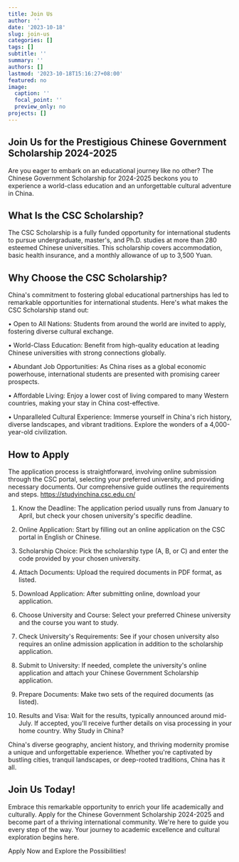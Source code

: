```yaml
---
title: Join Us
author: ''
date: '2023-10-18'
slug: join-us
categories: []
tags: []
subtitle: ''
summary: ''
authors: []
lastmod: '2023-10-18T15:16:27+08:00'
featured: no
image:
  caption: ''
  focal_point: ''
  preview_only: no
projects: []
---
```

## Join Us for the Prestigious Chinese Government Scholarship 2024-2025

Are you eager to embark on an educational journey like no other? The Chinese Government Scholarship for 2024-2025 beckons you to experience a world-class education and an unforgettable cultural adventure in China.

## What Is the CSC Scholarship?

The CSC Scholarship is a fully funded opportunity for international students to pursue undergraduate, master's, and Ph.D. studies at more than 280 esteemed Chinese universities. This scholarship covers accommodation, basic health insurance, and a monthly allowance of up to 3,500 Yuan.

## Why Choose the CSC Scholarship?

China's commitment to fostering global educational partnerships has led to remarkable opportunities for international students. Here's what makes the CSC Scholarship stand out:

•	Open to All Nations: Students from around the world are invited to apply, fostering diverse cultural exchange.

•	World-Class Education: Benefit from high-quality education at leading Chinese universities with strong connections globally.

•	Abundant Job Opportunities: As China rises as a global economic powerhouse, international students are presented with promising career prospects.

•	Affordable Living: Enjoy a lower cost of living compared to many Western countries, making your stay in China cost-effective.

•	Unparalleled Cultural Experience: Immerse yourself in China's rich history, diverse landscapes, and vibrant traditions. Explore the wonders of a 4,000-year-old civilization.

## How to Apply

The application process is straightforward, involving online submission through the CSC portal, selecting your preferred university, and providing necessary documents. Our comprehensive guide outlines the requirements and steps. https://studyinchina.csc.edu.cn/
1.	Know the Deadline: The application period usually runs from January to April, but check your chosen university's specific deadline.

2.	Online Application: Start by filling out an online application on the CSC portal in English or Chinese.

3.	Scholarship Choice: Pick the scholarship type (A, B, or C) and enter the code provided by your chosen university.

4.	Attach Documents: Upload the required documents in PDF format, as listed.

5.	Download Application: After submitting online, download your application.

6.	Choose University and Course: Select your preferred Chinese university and the course you want to study.

7.	Check University's Requirements: See if your chosen university also requires an online admission application in addition to the scholarship application.

8.	Submit to University: If needed, complete the university's online application and attach your Chinese Government Scholarship application.

9.	Prepare Documents: Make two sets of the required documents (as listed).

10.	Results and Visa: Wait for the results, typically announced around mid-July. If accepted, you'll receive further details on visa processing in your home country.
Why Study in China?

China's diverse geography, ancient history, and thriving modernity promise a unique and unforgettable experience. Whether you're captivated by bustling cities, tranquil landscapes, or deep-rooted traditions, China has it all.

## Join Us Today!

Embrace this remarkable opportunity to enrich your life academically and culturally. Apply for the Chinese Government Scholarship 2024-2025 and become part of a thriving international community. We're here to guide you every step of the way. Your journey to academic excellence and cultural exploration begins here.

Apply Now and Explore the Possibilities!
